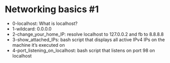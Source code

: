 # Networking basics #1
* 0-localhost: What is localhost?
* 1-wildcard: 0.0.0.0
* 2-change_your_home_IP: resolve localhost to 127.0.0.2 and fb to 8.8.8.8
* 3-show_attached_IPs: bash script that displays all active IPv4 IPs on the machine it’s executed on
* 4-port_listening_on_localhost: bash script that listens on port 98 on localhost
